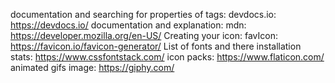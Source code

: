 documentation and searching for properties of tags: devdocs.io: https://devdocs.io/
documentation and explanation: mdn: https://developer.mozilla.org/en-US/
Creating your icon: favIcon: https://favicon.io/favicon-generator/
List of fonts and there installation stats: https://www.cssfontstack.com/
icon packs: https://www.flaticon.com/
animated gifs image: https://giphy.com/
